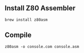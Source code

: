 ## Install Z80 Assembler
```
brew install z80asm
```

## Compile 
```
z80asm -o console.com console.asm
```
